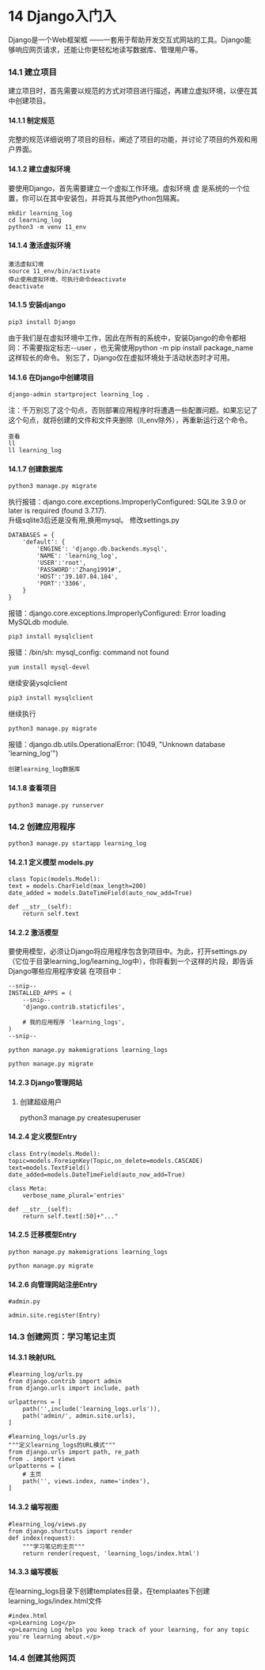 # 14 Django入门入

Django是一个Web框架框 ——一套用于帮助开发交互式网站的工具。Django能够响应网页请求，还能让你更轻松地读写数据库、管理用户等。

### 14.1 建立项目

建立项目时，首先需要以规范的方式对项目进行描述，再建立虚拟环境，以便在其中创建项目。

#### 14.1.1 制定规范

完整的规范详细说明了项目的目标，阐述了项目的功能，并讨论了项目的外观和用户界面。

#### 14.1.2 建立虚拟环境

要使用Django，首先需要建立一个虚拟工作环境。虚拟环境 虚 是系统的一个位置，你可以在其中安装包，并将其与其他Python包隔离。

    mkdir learning_log
    cd learning_log
    python3 -m venv 11_env

#### 14.1.4 激活虚拟环境

    激活虚拟幻境
    source 11_env/bin/activate
    停止使用虚拟环境，可执行命令deactivate
    deactivate

#### 14.1.5 安装django

    pip3 install Django

由于我们是在虚拟环境中工作，因此在所有的系统中，安装Django的命令都相同：不需要指定标志--user ，也无需使用python -m pip install package_name 这样较长的命令。
别忘了，Django仅在虚拟环境处于活动状态时才可用。

#### 14.1.6 在Django中创建项目

    django-admin startproject learning_log .

注：千万别忘了这个句点，否则部署应用程序时将遭遇一些配置问题。如果忘记了这个句点，就将创建的文件和文件夹删除（ll_env除外），再重新运行这个命令。

    查看
    ll
    ll learning_log

#### 14.1.7 创建数据库

    python3 manage.py migrate
    
执行报错：django.core.exceptions.ImproperlyConfigured: SQLite 3.9.0 or later is required (found 3.7.17).    
升级sqlite3后还是没有用,换用mysql。
修改settings.py

    DATABASES = {
        'default': {
            'ENGINE': 'django.db.backends.mysql',
            'NAME': 'learning_log',
            'USER':'root',
            'PASSWORD':'Zhang1991#',
            'HOST':'39.107.84.184',
            'PORT':'3306',
        }
    }

报错：django.core.exceptions.ImproperlyConfigured: Error loading MySQLdb module.

    pip3 install mysqlclient

报错：/bin/sh: mysql_config: command not found

    yum install mysql-devel

继续安装ysqlclient

    pip3 install mysqlclient

继续执行

    python3 manage.py migrate

报错：django.db.utils.OperationalError: (1049, "Unknown database 'learning_log'")

    创建learning_log数据库

#### 14.1.8 查看项目

    python3 manage.py runserver

### 14.2 创建应用程序

    python3 manage.py startapp learning_log

#### 14.2.1 定义模型 models.py

    class Topic(models.Model):
    text = models.CharField(max_length=200)
    date_added = models.DateTimeField(auto_now_add=True)

    def __str__(self):
        return self.text

#### 14.2.2 激活模型

要使用模型，必须让Django将应用程序包含到项目中。为此，打开settings.py（它位于目录learning_log/learning_log中），你将看到一个这样的片段，即告诉Django哪些应用程序安装 在项目中：

    --snip-- 
    INSTALLED_APPS = ( 
        --snip-- 
        'django.contrib.staticfiles', 

        # 我的应用程序 'learning_logs', 
    )
    --snip--

    python manage.py makemigrations learning_logs

    python manage.py migrate

#### 14.2.3 Django管理网站
1. 创建超级用户

    python3 manage.py createsuperuser

#### 14.2.4 定义模型Entry

    class Entry(models.Model):
    topic=models.ForeignKey(Topic,on_delete=models.CASCADE)
    text=models.TextField()
    date_added=models.DateTimeField(auto_now_add=True)

    class Meta:
        verbose_name_plural='entries'

    def __str__(self):
        return self.text[:50]+"..."

#### 14.2.5 迁移模型Entry

    python manage.py makemigrations learning_logs

    python manage.py migrate

#### 14.2.6 向管理网站注册Entry

    #admin.py

    admin.site.register(Entry)

### 14.3 创建网页：学习笔记主页

#### 14.3.1 映射URL

    #learning_log/urls.py
    from django.contrib import admin
    from django.urls import include, path

    urlpatterns = [
        path('',include('learning_logs.urls')),
        path('admin/', admin.site.urls),
    ]

    #learning_logs/urls.py
    """定义learning_logs的URL模式"""
    from django.urls import path, re_path
    from . import views
    urlpatterns = [
        # 主页
        path('', views.index, name='index'),
    ]

#### 14.3.2 编写视图

    #learning_log/views.py
    from django.shortcuts import render 
    def index(request): 
        """学习笔记的主页""" 
        return render(request, 'learning_logs/index.html')


#### 14.3.3 编写模板

在learning_logs目录下创建templates目录，在templaates下创建learning_logs/index.html文件

    #index.html
    <p>Learning Log</p>
    <p>Learning Log helps you keep track of your learning, for any topic you're learning about.</p>

### 14.4 创建其他网页

